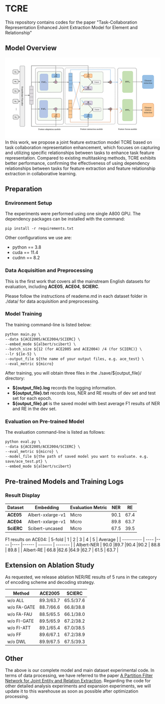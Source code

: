 # TCRE

This repository contains codes for the paper "Task-Collaboration Representation Enhanced Joint Extraction Model for Element and Relationship"


## Model Overview

![](./fig/model1.png)
In this work, we propose a joint feature extraction model TCRE based on task collaboration representation enhancement, which focuses on capturing and utilizing specific relationships between tasks to enhance task feature representation. Compared to existing multitasking methods, TCRE exhibits better performance, confirming the effectiveness of using dependency relationships between tasks for feature extraction and feature relationship extraction in collaborative learning.


## Preparation

### Environment Setup
The experiments were performed using one single A800 GPU. The dependency packages can be installed with the command:
```
pip install -r requirements.txt
```
Other configurations we use are:  
* python == 3.8
* cuda == 11.4
* cudnn == 8.2


### Data Acquisition and Preprocessing
This is the first work that covers all the mainstream English datasets for evaluation, including **ACE05**, **ACE04**, **SCIERC**. 

Please follow the instructions of reademe.md in each dataset folder in ./data/ for data acquisition and preprocessing.  

### Model Training
The training command-line is listed below:  
```
python main.py \
--data ${ACE2005/ACE2004/SCIERC} \
--embed_mode ${albert/scibert} \
--batch_size ${12 (for ACE2005 and ACE2004) /4 (for SCIERC)} \
--lr ${1e-5} \
--output_file ${the name of your output files, e.g. ace_test} \
--eval_metric ${micro} 
```

After training, you will obtain three files in the ./save/${output_file}/ directory:     
  * **${output_file}.log** records the logging information.  
  * **${output_file}.txt** records loss, NER and RE results of dev set and test set for each epoch.  
  * **${output_file}.pt** is the saved model with best average F1 results of NER and RE in the dev set.  


### Evaluation on Pre-trained Model

The evaluation command-line is listed as follows:

```
python eval.py \
--data ${ACE2005/ACE2004/SCIERC} \
--eval_metric ${micro} \
--model_file ${the path of saved model you want to evaluate. e.g. save/ace_test.pt} \
--embed_mode ${albert/scibert}
```

## Pre-trained Models and Training Logs

### Result Display
| Dataset    |  Embedding         | Evaluation Metric | NER       | RE        | 
| ---------- |  ---------         | ----------------- | --------- | --------- |
| **ACE05**  |  Albert-xxlarge-v1 |Micro              | 90.1      | 67.4      |
| **ACE04**  |  Albert-xxlarge-v1 |Micro              | 89.8      | 63.7      |
| **SciERC** |  Scibert-uncased   |Micro              | 67.5      | 39.5      |


F1 results on ACE04:
| 5-fold     |  1    |  2  | 3   | 4     |  5      | Average |
| ---------- |  ---- |---- |---- |------ | ------- | ------- |
| Albert-NER |  90.0 |89.7 |90.4 |90.2   |  88.8   | 89.8    |
| Albert-RE  |  66.8 |62.6 |64.9 |62.7   |  61.5   | 63.7    |


## Extension on Ablation Study
As requested, we release ablation NER/RE results of 5 runs in the category of encoding scheme and decoding strategy.

| Method |  ACE2005   |  SCIERC  | 
| ---------- |  --------- |--------- |
| w/o ALL    | 89.3/63.7  |65.5/37.6 |
| w/o FA-GATE| 88.7/66.6  |66.8/38.8 |
| w/o FA-FAU | 88.5/65.5  |66.1/38.0 |
| w/o FI-GATE| 89.5/65.9  |67.2/38.2 |
| w/o FI-ATT | 89.1/65.4  |67.0/38.5 |
| w/o FF     | 89.6/67.1  |67.2/38.9 |
| w/o DWL    | 89.9/67.5  |67.5/39.3 |


## Other
The above is our complete model and main dataset experimental code. In terms of data processing, we have referred to the paper [A Partition Filter Network for Joint Entity and Relation Extraction](https://aclanthology.org/2021.emnlp-main.17.pdf). Regarding the code for other detailed analysis experiments and expansion experiments, we will update it to this warehouse as soon as possible after optimization processing.
